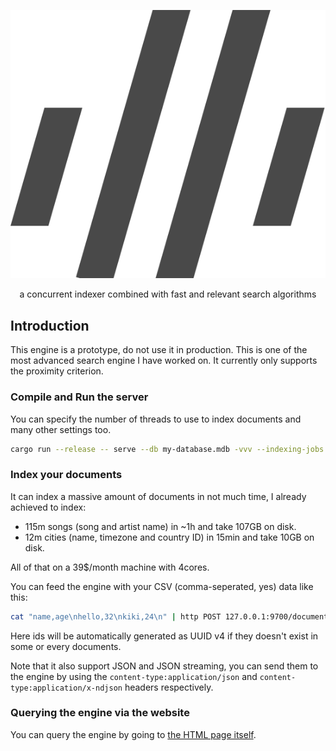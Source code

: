 <p align="center">
  <img alt="the milli logo" src="public/logo-black.svg">
</p>

<p align="center">a concurrent indexer combined with fast and relevant search algorithms</p>

## Introduction

This engine is a prototype, do not use it in production.
This is one of the most advanced search engine I have worked on.
It currently only supports the proximity criterion.

### Compile and Run the server

You can specify the number of threads to use to index documents and many other settings too.

```bash
cargo run --release -- serve --db my-database.mdb -vvv --indexing-jobs 8
```

### Index your documents

It can index a massive amount of documents in not much time, I already achieved to index:
 - 115m songs (song and artist name) in ~1h and take 107GB on disk.
 - 12m cities (name, timezone and country ID) in 15min and take 10GB on disk.

All of that on a 39$/month machine with 4cores.

You can feed the engine with your CSV (comma-seperated, yes) data like this:

```bash
cat "name,age\nhello,32\nkiki,24\n" | http POST 127.0.0.1:9700/documents content-type:text/csv
```

Here ids will be automatically generated as UUID v4 if they doesn't exist in some or every documents.

Note that it also support JSON and JSON streaming, you can send them to the engine by using
the `content-type:application/json` and `content-type:application/x-ndjson` headers respectively.

### Querying the engine via the website

You can query the engine by going to [the HTML page itself](http://127.0.0.1:9700).
